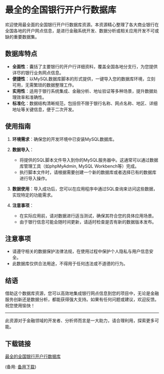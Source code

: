 # 最全的全国银行开户行数据库

欢迎使用最全面的全国银行开户行数据库资源。本资源精心整理了各大商业银行在全国各地的开户网点信息，是进行金融系统开发、数据分析或相关应用开发不可或缺的重要数据集。

## 数据库特点

- **全面性**：囊括了主要银行的开户行详细资料，覆盖全国各地分支行，为您提供详尽的银行业务网点信息。
- **便捷性**：以MySQL数据库脚本的形式提供，一键导入您的数据库环境，立刻可用，无需繁琐的数据整理工作。
- **实用性**：适用于银行系统集成、金融分析、地址验证等多种场景，提升数据处理效率和准确性。
- **标准化**：数据结构清晰规范，包括但不限于银行名称、网点名称、地区、详细地址等关键信息，便于二次开发。

## 使用指南

1. **环境需求**：确保您的开发环境中已安装MySQL数据库。
2. **数据导入**：
   - 将提供的SQL脚本文件导入到你的MySQL服务器中。这通常可以通过数据库管理工具（如phpMyAdmin, MySQL Workbench等）完成。
   - 执行脚本文件时，请根据需要创建一个新的数据库或者选择已有的数据库进行导入操作。

3. **数据使用**：导入成功后，您可以在应用程序中通过SQL查询来访问这些数据，实现特定的功能需求。

4. **注意事项**：
   - 在实际应用前，请对数据进行适当测试，确保其符合您的具体应用场景。
   - 由于银行信息可能会随时间更新，请适时检查是否有新的数据版本发布。

## 注意事项

- 请遵守相关的数据保护法律法规，在使用过程中保护个人隐私与用户信息安全。
- 此数据库仅供合法用途，不得用于任何违法或不道德的行为。

## 结语

借助这个数据库资源，您可以高效地集成银行网点信息到您的项目中，无论是金融服务创新还是数据分析，都能获得强大支持。如果有任何问题或建议，欢迎反馈。祝您使用愉快！

---

此资源对于金融领域的开发者、分析师而言是一大助力，请合理利用，探索更多可能。

## 下载链接
[最全的全国银行开户行数据库](https://pan.quark.cn/s/79a1e9641630) 

(备用: [备用下载](https://pan.baidu.com/s/1iF0-SIFnbDhq-noGBa2tEg?pwd=cqg2))
